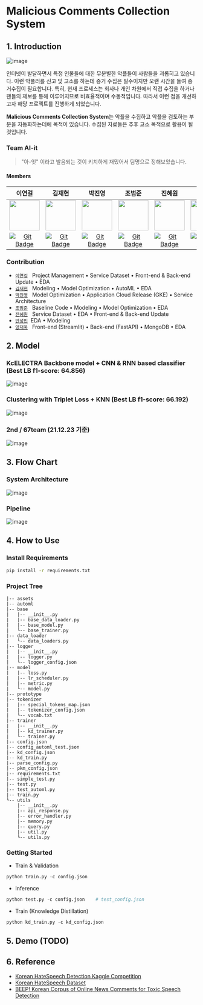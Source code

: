 # Malicious Comments Collection System

## 1. Introduction

![image](https://user-images.githubusercontent.com/48538655/146724216-66d3da83-5024-4253-b170-1acd4449a344.png)

  인터넷이 발달하면서 특정 인물들에 대한 무분별한 악플들이 사람들을 괴롭히고 있습니다. 이런 악플러를 신고 및 고소를 하는데 증거 수집은 필수이지만 오랜 시간을 들여 증거수집이 필요합니다. 특히, 현재 프로세스는 회사나 개인 차원에서 직접 수집을 하거나 팬들의 제보를 통해 이루어지므로 비효율적이며 수동적입니다. 따라서 이런 점을 개선하고자 해당 프로젝트를 진행하게 되었습니다.

  **Malicious Comments Collection System**는 악플을 수집하고 악플을 검토하는 부분을 자동화하는데에 목적이 있습니다. 수집된 자료들은 추후 고소 목적으로 활용이 될 것입니다. 

### Team AI-it

> "아-잇" 이라고 발음되는 것이 키치하게 재밌어서 팀명으로 정해보았습니다.

#### Members

|                            이연걸                            |                            김재현                            |                            박진영                            |                            조범준                            |                            진혜원                            |                            안성민                            |                            양재욱                            |
| :----------------------------------------------------------: | :----------------------------------------------------------: | :----------------------------------------------------------: | :----------------------------------------------------------: | :----------------------------------------------------------: | :----------------------------------------------------------: | :----------------------------------------------------------: |
| <img src='https://avatars.githubusercontent.com/u/48538655?v=4' height=80 width=80px></img> | <img src='https://avatars.githubusercontent.com/u/83448285?v=4' height=80 width=80px></img> | <img src='https://avatars.githubusercontent.com/u/34739974?v=4' height=80 width=80px></img> | <img src='https://avatars.githubusercontent.com/u/20266073?v=4' height=80 width=80px></img> | <img src='https://avatars.githubusercontent.com/u/39722108?v=4' height=80 width=80px></img> | <img src='https://avatars.githubusercontent.com/u/81609329?v=4' height=80 width=80px></img> | <img src='https://avatars.githubusercontent.com/u/56633607?v=4' height=80 width=80px></img> |
| [![Git Badge](http://img.shields.io/badge/-Github-black?style=flat-square&logo=github)](https://github.com/LeeYeonGeol) | [![Git Badge](http://img.shields.io/badge/-Github-black?style=flat-square&logo=github)](https://github.com/CozyKim) | [![Git Badge](http://img.shields.io/badge/-Github-black?style=flat-square&logo=github)](https://github.com/nazzang49) | [![Git Badge](http://img.shields.io/badge/-Github-black?style=flat-square&logo=github)](https://github.com/goattier) | [![Git Badge](http://img.shields.io/badge/-Github-black?style=flat-square&logo=github)](https://github.com/hyewon11) | [![Git Badge](http://img.shields.io/badge/-Github-black?style=flat-square&logo=github)](https://github.com/tttangmin) | [![Git Badge](http://img.shields.io/badge/-Github-black?style=flat-square&logo=github)](https://github.com/didwodnr123) |

### Contribution

- [`이연걸`](https://github.com/LeeYeonGeol) &nbsp; Project Management • Service Dataset • Front-end & Back-end Update • EDA
- [`김재현`](https://github.com/CozyKim) &nbsp; Modeling • Model Optimization • AutoML • EDA
- [`박진영`](https://github.com/nazzang49) &nbsp; Model Optimization • Application Cloud Release (GKE) • Service Architecture
- [`조범준`](https://github.com/goattier) &nbsp; Baseline Code • Modeling • Model Optimization • EDA
- [`진혜원`](https://github.com/hyewon11) &nbsp; Service Dataset • EDA • Front-end & Back-end Update
- [`안성민`](https://github.com/tttangmin)  &nbsp;EDA • Modeling
- [`양재욱`](https://github.com/didwodnr123) &nbsp; Front-end (Streamlit) • Back-end (FastAPI) • MongoDB •  EDA

## 2. Model

### KcELECTRA Backbone model + CNN & RNN based classifier (Best LB f1-score: 64.856)
![image](https://user-images.githubusercontent.com/20266073/147147702-ff94e551-ea1c-4b4e-bdd5-622a31680442.png)

### Clustering with Triplet Loss + KNN (Best LB f1-score: 66.192)
![image](https://user-images.githubusercontent.com/20266073/147147922-aebcf049-1f3f-49b3-954f-a9322d4ec901.png)

### 2nd / 67team (21.12.23 기준)
![image](https://user-images.githubusercontent.com/20266073/147148111-587f6ca2-0252-4237-ab63-bc9e919c3064.png)


## 3. Flow Chart

### System Architecture

![image](https://user-images.githubusercontent.com/39722108/147093220-ef42c25c-c240-4911-93c9-ec0eb81af432.png)

### Pipeline

![image](https://user-images.githubusercontent.com/48538655/146738181-85996171-e84f-451a-85ca-165098608523.png)

## 4. How to Use

### Install Requirements

```bash
pip install -r requirements.txt
```

### Project Tree

```
|-- assets
|-- automl
|-- base
|   |-- __init__.py
|   |-- base_data_loader.py
|   |-- base_model.py
|   └-- base_trainer.py
|-- data_loader
|   └-- data_loaders.py
|-- logger
|   |-- __init__.py
|   |-- logger.py
|   └-- logger_config.json
|-- model
|   |-- loss.py
|   |-- lr_scheduler.py
|   |-- metric.py
|   └-- model.py
|-- prototype
|-- tokenizer
|   |-- special_tokens_map.json
|   |-- tokenizer_config.json
|   └-- vocab.txt
|-- trainer
|   |-- __init__.py
|   |-- kd_trainer.py
|   └-- trainer.py
|-- config.json
|-- config_automl_test.json
|-- kd_config.json
|-- kd_train.py
|-- parse_config.py
|-- pkm_config.json
|-- requirements.txt
|-- simple_test.py
|-- test.py
|-- test_automl.py
|-- train.py
└-- utils
    |-- __init__.py
    |-- api_response.py
    |-- error_handler.py
    |-- memory.py
    |-- query.py
    |-- util.py
    └-- utils.py
```

### Getting Started
- Train & Validation
```python
python train.py -c config.json
```
- Inference
```python
python test.py -c config.json    # test_config.json
```
- Train (Knowledge Distillation)
```python
python kd_train.py -c kd_config.json
```

## 5. Demo (TODO)

## 6. Reference
- [Korean HateSpeech Detection Kaggle Competition](https://www.kaggle.com/c/korean-hate-speech-detection/data)
- [Korean HateSpeech Dataset](https://github.com/kocohub/korean-hate-speech)
- [BEEP! Korean Corpus of Online News Comments for Toxic Speech Detection](https://aclanthology.org/2020.socialnlp-1.4/)
